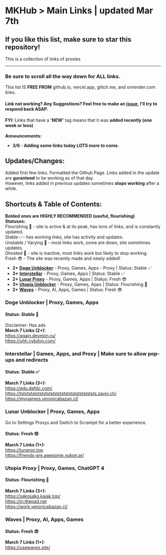 # MKHub > Main Links | updated Mar 7th
## If you like this list, make sure to star this repository!
This is a collection of links of proxies

---

### Be sure to scroll all the way down for ALL links. 
This list IS **FREE FROM** github.io, vercel.app, glitch.me, and onrender.com links. <br>
 <!--
  Proxy: used for accessing websites that were blocked, searching anything up on Google, unrestricted and untrackable. <br>
 -->

  #### Link not working? Any Suggestions? Feel free to make an [issue](https://github.com/Mikhail110/LightspeedProxies/issues), I'll try to respond back ASAP. <br>
**FYI:** Links that have a **'NEW'** tag means that it was **added recently (one week or less)**
<br> <br>
**Announcements:**
- **3/6 - Adding some links today LOTS more to come.**

## Updates/Changes:
Added first few links.
Formatted the Github Page.
Links added in the update are **guranteed** to be working as of that day. <br>
However, links added in previous updates sometimes **stops working** after a while. <br>

## Shortcuts & Table of Contents:
**Bolded ones are HIGHLY RECOMMENDED (useful, flourishing)** <br>
**Statuses:** <br>
Flourishing :100: - site is active & at its peak, has tons of links, and is constantly updated.  <br>
Stable :white_check_mark:- has working links, site has activity and updates. <br>
Unstable / Varying :grimacing: - most links work, some are down, site sometimes updates. <br>
Ghosted :no_entry_sign: - site is inactive, most links work but likely to stop working.  <br>
Fresh :sunglasses: - The site was recently made and newly added! <br>

- **2+** [**Doge Unblocker**](#doge-unblocker--proxy-games-apps) - Proxy, Games, Apps -  Proxy | Status: Stable :white_check_mark:
- **3+** [**Interstellar**](#interstellar--games-apps-and-proxy--make-sure-to-allow-pop-ups-and-redirects) - Proxy, Games, Apps | Status: Stable :white_check_mark:
- **2+** [**Lunar Proxy**](#lunar-unblocker--proxy-games-apps) - Proxy, Games, Apps | Status:   Fresh  :sunglasses:
- **3+** [**Utopia Unblocker**](#utopia-proxy--proxy-games-chatgpt-4) - Proxy, Games, Apps | Status:   Flourishing  :100:
- **2+** [**Waves**](#waves--proxy-ai-apps-games) - Proxy, AI, Apps, Games | Status: Fresh :sunglasses:

  

### Doge Unblocker | Proxy, Games, Apps
#### Status: Stable :100: 
Disclaimer: Has ads <br>
**March 7 Links (2+):** <br>
https://again.devmon.ru/           <br>
https://uhh.cybdyn.com/               <br>

### Interstellar | Games, Apps, and Proxy | Make sure to allow pop-ups and redirects
#### Status: Stable :white_check_mark:
**March 7 Links (3+):** <br>
https://edu.defdc.com/  <br>
https://tststststststststststststststststststststs.zavoj.ch/    <br>
https://mynameis.veronicabazan.cl/     <br>

### Lunar Unblocker | Proxy, Games, Apps
Go to Settings Proxys and Switch to Scramjet for a better experience.
#### Status:   Fresh :sunglasses:
**March 7 Links (1+):** <br>
https://lunaron.top <br>
https://friends-are.awesome.yukon.ar/ <br>

### Utopia Proxy | Proxy, Games, ChatGPT 4
#### Status: Flourishing :100:
**March 7 Links (3+):** <br>
https://sakosako.kaiak.top/ <br>
https://in.thepad.net    <br>
https://work.veronicabazan.cl/ <br>

### Waves | Proxy, AI, Apps, Games
#### Status: Fresh :sunglasses:
**March 7 Links (1+):** <br>
https://usewaves.site/ <br>








